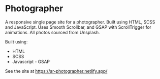 # Photographer
A responsive single page site for a photographer. Built using HTML, SCSS and JavaScript. Uses Smooth Scrollbar, and GSAP with ScrollTrigger for animations. All photos sourced from Unsplash.

Built using:

- HTML
- SCSS
- Javascript - GSAP

See the site at https://ar-photographer.netlify.app/
